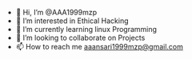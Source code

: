 - 👋 Hi, I’m @AAA1999mzp
- 👀 I’m interested in Ethical Hacking
- 🌱 I’m currently learning linux Programming
- 💞️ I’m looking to collaborate on Projects
- 📫 How to reach me aaansari1999mzp@gmail.com

<!---
AAA1999mzp/AAA1999mzp is a ✨ special ✨ repository because its `README.md` (this file) appears on your GitHub profile.
You can click the Preview link to take a look at your changes.
--->
